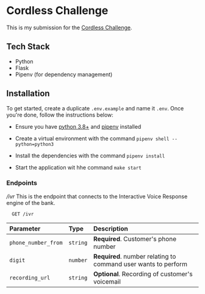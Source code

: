 # Cordless Challenge

This is my submission for the [Cordless Challenge](https://www.notion.so/Cordless-IVR-challenge-7a654adac6be465ca2b5689abb3af914).

## Tech Stack

- Python
- Flask
- Pipenv (for dependency management)

## Installation

To get started, create a duplicate `.env.example` and name it `.env`. Once you're done, follow the instructions below:

* Ensure you have [python 3.8+](https://www.python.org/) and [pipenv](https://pypi.org/project/pipenv/) installed

* Create a virtual environment with the command `pipenv shell --python=python3`

* Install the dependencies with the command `pipenv install`

* Start the application wit hhe command `make start`

### Endpoints

*/ivr*
This is the endpoint that connects to the Interactive Voice Response engine of the bank.

```http
  GET /ivr
```

| Parameter           | Type     | Description                                                    |
| :------------------ | :------- | :------------------------------------------------------------- |
| `phone_number_from` | `string` | **Required**. Customer's phone number                          |
| `digit`             | `number` | **Required**. number relating to command user wants to perform |
| `recording_url`     | `string` | **Optional**. Recording of customer's voicemail                |
